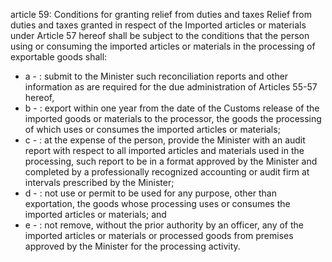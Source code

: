 article 59: Conditions for granting relief from duties and taxes
Relief from duties and taxes granted in respect of the Imported articles or materials under Article 57 hereof shall be subject to the conditions that the person using or consuming the imported articles or materials in the processing of exportable goods shall: 
<ul>
			<li>a - : submit to the Minister such reconciliation reports and other information as are required for the due administration of Articles 55-57 hereof, <ul>
			</ul></li>			<li>b - : export within one year from the date of the Customs release of the imported goods or materials to the processor, the goods the processing of which uses or consumes the imported articles or materials; <ul>
			</ul></li>			<li>c - : at the expense of the person, provide the Minister with an audit report with respect to all imported articles and materials used in the processing, such report to be in a format approved by the Minister and completed by a professionally recognized accounting or audit firm at intervals prescribed by the Minister; <ul>
			</ul></li>			<li>d - : not use or permit to be used for any purpose, other than exportation, the goods whose processing uses or consumes the imported articles or materials; and <ul>
			</ul></li>			<li>e - : not remove, without the prior authority by an officer, any of the imported articles or materials or processed goods from premises approved by the Minister for the processing activity. <ul>
			</ul></li></ul>